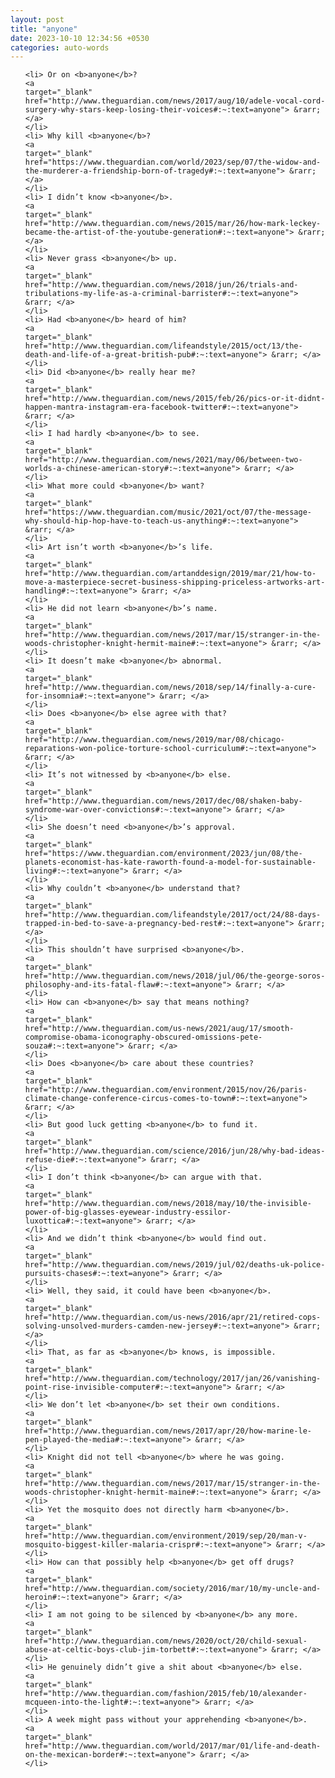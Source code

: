 ```yaml
---
layout: post
title: "anyone"
date: 2023-10-10 12:34:56 +0530
categories: auto-words
---
```

<ol>

    <li> Or on <b>anyone</b>?
    <a 
    target="_blank" 
    href="http://www.theguardian.com/news/2017/aug/10/adele-vocal-cord-surgery-why-stars-keep-losing-their-voices#:~:text=anyone"> &rarr; </a>
    </li>
    <li> Why kill <b>anyone</b>?
    <a 
    target="_blank" 
    href="https://www.theguardian.com/world/2023/sep/07/the-widow-and-the-murderer-a-friendship-born-of-tragedy#:~:text=anyone"> &rarr; </a>
    </li>
    <li> I didn’t know <b>anyone</b>.
    <a 
    target="_blank" 
    href="http://www.theguardian.com/news/2015/mar/26/how-mark-leckey-became-the-artist-of-the-youtube-generation#:~:text=anyone"> &rarr; </a>
    </li>
    <li> Never grass <b>anyone</b> up.
    <a 
    target="_blank" 
    href="http://www.theguardian.com/news/2018/jun/26/trials-and-tribulations-my-life-as-a-criminal-barrister#:~:text=anyone"> &rarr; </a>
    </li>
    <li> Had <b>anyone</b> heard of him?
    <a 
    target="_blank" 
    href="http://www.theguardian.com/lifeandstyle/2015/oct/13/the-death-and-life-of-a-great-british-pub#:~:text=anyone"> &rarr; </a>
    </li>
    <li> Did <b>anyone</b> really hear me?
    <a 
    target="_blank" 
    href="http://www.theguardian.com/news/2015/feb/26/pics-or-it-didnt-happen-mantra-instagram-era-facebook-twitter#:~:text=anyone"> &rarr; </a>
    </li>
    <li> I had hardly <b>anyone</b> to see.
    <a 
    target="_blank" 
    href="http://www.theguardian.com/news/2021/may/06/between-two-worlds-a-chinese-american-story#:~:text=anyone"> &rarr; </a>
    </li>
    <li> What more could <b>anyone</b> want?
    <a 
    target="_blank" 
    href="https://www.theguardian.com/music/2021/oct/07/the-message-why-should-hip-hop-have-to-teach-us-anything#:~:text=anyone"> &rarr; </a>
    </li>
    <li> Art isn’t worth <b>anyone</b>’s life.
    <a 
    target="_blank" 
    href="http://www.theguardian.com/artanddesign/2019/mar/21/how-to-move-a-masterpiece-secret-business-shipping-priceless-artworks-art-handling#:~:text=anyone"> &rarr; </a>
    </li>
    <li> He did not learn <b>anyone</b>’s name.
    <a 
    target="_blank" 
    href="http://www.theguardian.com/news/2017/mar/15/stranger-in-the-woods-christopher-knight-hermit-maine#:~:text=anyone"> &rarr; </a>
    </li>
    <li> It doesn’t make <b>anyone</b> abnormal.
    <a 
    target="_blank" 
    href="http://www.theguardian.com/news/2018/sep/14/finally-a-cure-for-insomnia#:~:text=anyone"> &rarr; </a>
    </li>
    <li> Does <b>anyone</b> else agree with that?
    <a 
    target="_blank" 
    href="http://www.theguardian.com/news/2019/mar/08/chicago-reparations-won-police-torture-school-curriculum#:~:text=anyone"> &rarr; </a>
    </li>
    <li> It’s not witnessed by <b>anyone</b> else.
    <a 
    target="_blank" 
    href="http://www.theguardian.com/news/2017/dec/08/shaken-baby-syndrome-war-over-convictions#:~:text=anyone"> &rarr; </a>
    </li>
    <li> She doesn’t need <b>anyone</b>’s approval.
    <a 
    target="_blank" 
    href="https://www.theguardian.com/environment/2023/jun/08/the-planets-economist-has-kate-raworth-found-a-model-for-sustainable-living#:~:text=anyone"> &rarr; </a>
    </li>
    <li> Why couldn’t <b>anyone</b> understand that?
    <a 
    target="_blank" 
    href="http://www.theguardian.com/lifeandstyle/2017/oct/24/88-days-trapped-in-bed-to-save-a-pregnancy-bed-rest#:~:text=anyone"> &rarr; </a>
    </li>
    <li> This shouldn’t have surprised <b>anyone</b>.
    <a 
    target="_blank" 
    href="http://www.theguardian.com/news/2018/jul/06/the-george-soros-philosophy-and-its-fatal-flaw#:~:text=anyone"> &rarr; </a>
    </li>
    <li> How can <b>anyone</b> say that means nothing?
    <a 
    target="_blank" 
    href="http://www.theguardian.com/us-news/2021/aug/17/smooth-compromise-obama-iconography-obscured-omissions-pete-souza#:~:text=anyone"> &rarr; </a>
    </li>
    <li> Does <b>anyone</b> care about these countries?
    <a 
    target="_blank" 
    href="http://www.theguardian.com/environment/2015/nov/26/paris-climate-change-conference-circus-comes-to-town#:~:text=anyone"> &rarr; </a>
    </li>
    <li> But good luck getting <b>anyone</b> to fund it.
    <a 
    target="_blank" 
    href="http://www.theguardian.com/science/2016/jun/28/why-bad-ideas-refuse-die#:~:text=anyone"> &rarr; </a>
    </li>
    <li> I don’t think <b>anyone</b> can argue with that.
    <a 
    target="_blank" 
    href="http://www.theguardian.com/news/2018/may/10/the-invisible-power-of-big-glasses-eyewear-industry-essilor-luxottica#:~:text=anyone"> &rarr; </a>
    </li>
    <li> And we didn’t think <b>anyone</b> would find out.
    <a 
    target="_blank" 
    href="http://www.theguardian.com/news/2019/jul/02/deaths-uk-police-pursuits-chases#:~:text=anyone"> &rarr; </a>
    </li>
    <li> Well, they said, it could have been <b>anyone</b>.
    <a 
    target="_blank" 
    href="http://www.theguardian.com/us-news/2016/apr/21/retired-cops-solving-unsolved-murders-camden-new-jersey#:~:text=anyone"> &rarr; </a>
    </li>
    <li> That, as far as <b>anyone</b> knows, is impossible.
    <a 
    target="_blank" 
    href="http://www.theguardian.com/technology/2017/jan/26/vanishing-point-rise-invisible-computer#:~:text=anyone"> &rarr; </a>
    </li>
    <li> We don’t let <b>anyone</b> set their own conditions.
    <a 
    target="_blank" 
    href="http://www.theguardian.com/news/2017/apr/20/how-marine-le-pen-played-the-media#:~:text=anyone"> &rarr; </a>
    </li>
    <li> Knight did not tell <b>anyone</b> where he was going.
    <a 
    target="_blank" 
    href="http://www.theguardian.com/news/2017/mar/15/stranger-in-the-woods-christopher-knight-hermit-maine#:~:text=anyone"> &rarr; </a>
    </li>
    <li> Yet the mosquito does not directly harm <b>anyone</b>.
    <a 
    target="_blank" 
    href="http://www.theguardian.com/environment/2019/sep/20/man-v-mosquito-biggest-killer-malaria-crispr#:~:text=anyone"> &rarr; </a>
    </li>
    <li> How can that possibly help <b>anyone</b> get off drugs?
    <a 
    target="_blank" 
    href="http://www.theguardian.com/society/2016/mar/10/my-uncle-and-heroin#:~:text=anyone"> &rarr; </a>
    </li>
    <li> I am not going to be silenced by <b>anyone</b> any more.
    <a 
    target="_blank" 
    href="http://www.theguardian.com/news/2020/oct/20/child-sexual-abuse-at-celtic-boys-club-jim-torbett#:~:text=anyone"> &rarr; </a>
    </li>
    <li> He genuinely didn’t give a shit about <b>anyone</b> else.
    <a 
    target="_blank" 
    href="http://www.theguardian.com/fashion/2015/feb/10/alexander-mcqueen-into-the-light#:~:text=anyone"> &rarr; </a>
    </li>
    <li> A week might pass without your apprehending <b>anyone</b>.
    <a 
    target="_blank" 
    href="http://www.theguardian.com/world/2017/mar/01/life-and-death-on-the-mexican-border#:~:text=anyone"> &rarr; </a>
    </li>